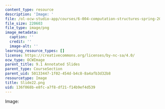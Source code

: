 ```yaml
---
content_type: resource
description: 'Image: '
file: /ol-ocw-studio-app/courses/6-004-computation-structures-spring-2017/136f068be8fca7f8df21f14b9ef4d539_Slide22.png
file_size: 220603
file_type: image/png
image_metadata:
  caption: ''
  credit: ''
  image-alt: ''
learning_resource_types: []
license: https://creativecommons.org/licenses/by-nc-sa/4.0/
ocw_type: OCWImage
parent_title: 9.1 Annotated Slides
parent_type: CourseSection
parent_uid: 50133447-1f02-454d-b4c8-8a4afb3d32b8
resourcetype: Image
title: Slide22.png
uid: 136f068b-e8fc-a7f8-df21-f14b9ef4d539
---
```

Image: 